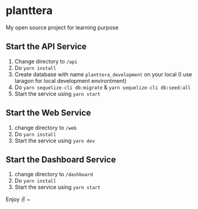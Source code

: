 # planttera
My open source project for learning purpose

## Start the API Service
1. Change directory to `/api`
2. Do `yarn install`
3. Create database with name `planttera_development` on your local (I use laragon for local development environtment)
4. Do `yarn sequelize-cli db:migrate` & `yarn sequelize-cli db:seed:all`
5. Start the service using `yarn start`

## Start the Web Service
1. change directory to `/web`
2. Do `yarn install`
3. Start the service using `yarn dev`

## Start the Dashboard Service
1. change directory to `/dashboard`
2. Do `yarn install`
3. Start the service using `yarn start`

Enjoy :v: ~
